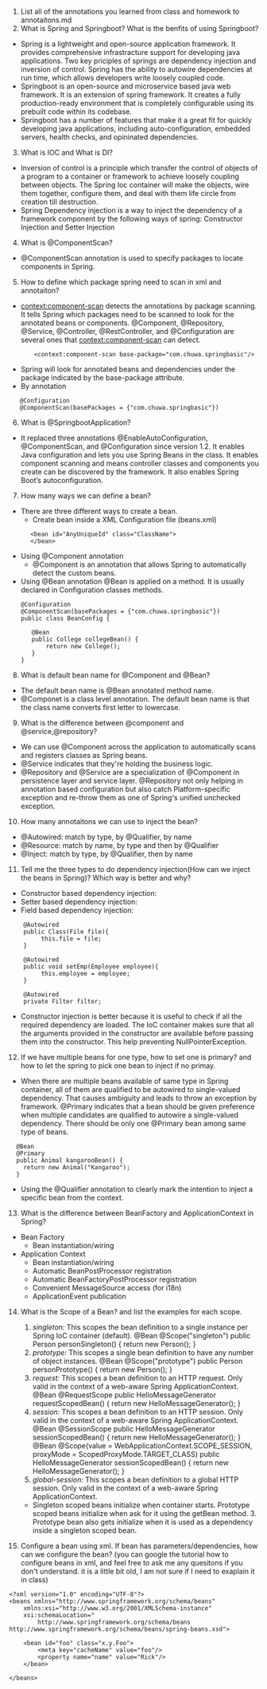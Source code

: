 1. List all of the annotations you learned from class and homework to annotaitons.md
2. What is Spring and Springboot? What is the benfits of using Springboot?
 * Spring is a lightweight and open-source application framework. It provides comprehensive infrastracture support for developing java applications. Two key priciples of springs are dependency injection and inversion of control. Spring has the ability to autowire dependencies at run time, which allows developers write loosely coupled code. 
 * Springboot is an open-source and microservice based java web framework. It is an extension of spring framework. It creates a fully production-ready environment that is completely configurable using its prebuilt code within its codebase. 
 * Springboot has a number of features that make it a great fit for quickly developing java applications, including auto-configuration, embedded servers, health checks, and opininated dependencies. 

3. What is IOC and What is DI?
 * Inversion of control is a principle which transfer the control of objects of a program to a container or framework to achieve loosely coupling between objects. The Spring Ioc container will make the objects, wire them together, configure them, and deal with them life circle from creation till destruction. 
 * Spring Dependency injection is a way to inject the dependency of a framework component by the following ways of spring: Constructor Injection and Setter Injection

4. What is @ComponentScan?
 * @ComponentScan annotation is used to specify packages to locate components in Spring. 

5. How to define which package spring need to scan in xml and annotaiton?
 * <context:component-scan> detects the annotations by package scanning. It tells Spring which packages need to be scanned to look for the annotated beans or components. @Component, @Repository, @Service, @Controller, @RestController, and @Configuration are several ones that <context:component-scan> can detect.
```
 	   <context:component-scan base-package="com.chuwa.springbasic"/> 
```
 * Spring will look for annotated beans and dependencies under the package indicated by the base-package attribute. 
 * By annotation
```
   @Configuration
   @ComponentScan(basePackages = {"com.chuwa.springbasic"})
```

6. What is @SpringbootApplication?
 * It replaced three annotations @EnableAutoConfiguration, @ComponentScan, and @Configuration since version 1.2. It enables Java configuration and lets you use Spring Beans in the class. It enables component scanning and means controller classes and components you create can be discovered by the framework. It also enables Spring Boot’s autoconfiguration. 

7. How many ways we can define a bean?
 * There are three different ways to create a bean. 
   * Create bean inside a XML Configuration file (beans.xml)
```
      <bean id="AnyUniqueId" class="ClassName">
   	  </bean>
```
   * Using @Component annotation
     * @Component is an annotation that allows Spring to automatically detect the custom beans. 
   * Using @Bean annotation
     @Bean is applied on a method. It is usually declared in Configuration classes methods.
     ```
     @Configuration
     @ComponentScan(basePackages = {"com.chuwa.springbasic"})
     public class BeanConfig {

        @Bean
        public College collegeBean() {
            return new College();
        }
     }
     ```
     
8. What is default bean name for @Component and @Bean?
 * The default bean name is @Bean annotated method name.
 * @Componet is a class level annotation. The default bean name is that the class name converts first letter to lowercase.

9. What is the difference between @component and @service,@repository?
 * We can use @Component across the application to automatically scans and registers classes as Spring beans. 
 * @Service indicates that they're holding the business logic. 
 * @Repository and @Service are a specialization of @Component in persistence layer and service layer. @Repository not only helping in annotation based configuration but also catch Platform-specific exception and re-throw them as one of Spring's unified unchecked exception.

10. How many annotaitons we can use to inject the bean?
  * @Autowired: match by type, by @Qualifier, by name
  * @Resource: match by name, by type and then by @Qualifier
  * @Inject: match by type, by @Qualifier, then by name

11. Tell me the three types to do dependency injection(How can we inject the beans
in Spring)? Which way is better and why?
  * Constructor based dependency injection:
  * Setter based dependency injection:
  * Field based dependency injection:
```
    @Autowired
    public Class(File file){
         this.file = file;
    }

    @Autowired
    public void setEmp(Employee employee){
         this.employee = employee;
    }

    @Autowired
    private Filter filter;
```

  * Constructor injection is better because it is useful to check if all the required dependency are loaded. The IoC container makes sure that all the arguments provided in the constructor are available before passing them into the constructor. This help preventing NullPointerException.

12. If we have multiple beans for one type, how to set one is primary? and how to let
the spring to pick one bean to inject if no primay.
  * When there are multiple beans available of same type in Spring container, all of them are qualified to be autowired to single-valued dependency. That causes ambiguity and leads to throw an exception by framework. @Primary indicates that a bean should be given preference when multiple candidates are qualified to autowire a single-valued dependency. There should be only one @Primary bean among same type of beans.
```
  @Bean
  @Primary
  public Animal kangarooBean() {
    return new Animal("Kangaroo");
  }
```
  * Using the @Qualifier annotation to clearly mark the intention to inject a specific bean from the context. 

13. What is the difference between BeanFactory and ApplicationContext in Spring?
  * Bean Factory
    * Bean instantiation/wiring
  * Application Context
    * Bean instantiation/wiring
    * Automatic BeanPostProcessor registration
    * Automatic BeanFactoryPostProcessor registration
    * Convenient MessageSource access (for i18n)
    * ApplicationEvent publication

14. What is the Scope of a Bean? and list the examples for each scope.
    1. *singleton:* This scopes the bean definition to a single instance per Spring IoC container (default).
    @Bean
    @Scope("singleton")
	public Person personSingleton() {
	    return new Person();
	}
    2. *prototype:* This scopes a single bean definition to have any number of object instances. 
    @Bean
	@Scope("prototype")
	public Person personPrototype() {
	    return new Person();
	}
    3. *request:* This scopes a bean definition to an HTTP request. Only valid in the context of a web-aware Spring ApplicationContext.
    @Bean
	@RequestScope
	public HelloMessageGenerator requestScopedBean() {
	    return new HelloMessageGenerator();
	}
    4. *session:* This scopes a bean definition to an HTTP session. Only valid in the context of a web-aware Spring ApplicationContext.
    @Bean
	@SessionScope
	public HelloMessageGenerator sessionScopedBean() {
	    return new HelloMessageGenerator();
	}
	@Bean
	@Scope(value = WebApplicationContext.SCOPE_SESSION, proxyMode = ScopedProxyMode.TARGET_CLASS)
	public HelloMessageGenerator sessionScopedBean() {
	    return new HelloMessageGenerator();
	}
    5. *global-session:* This scopes a bean definition to a global HTTP session. Only valid in the context of a web-aware Spring ApplicationContext.
    * Singleton scoped beans initialize when container starts. Prototype scoped beans initialize when ask for it using the getBean method. 3. Prototype bean also gets initialize when it is used as a dependency inside a singleton scoped bean.

15. Configure a bean using xml. If bean has parameters/dependencies, how can we
configure the bean? (you can google the tutorial how to configure beans in xml, and feel free to ask me any quesitons if you don't understand. it is a little bit old, I am not sure if I need to exaplain it in class)
```
<?xml version="1.0" encoding="UTF-8"?>
<beans xmlns="http://www.springframework.org/schema/beans"
    xmlns:xsi="http://www.w3.org/2001/XMLSchema-instance"
    xsi:schemaLocation="
        http://www.springframework.org/schema/beans http://www.springframework.org/schema/beans/spring-beans.xsd">

    <bean id="foo" class="x.y.Foo">
        <meta key="cacheName" value="foo"/>
        <property name="name" value="Rick"/>
    </bean>

</beans>
```